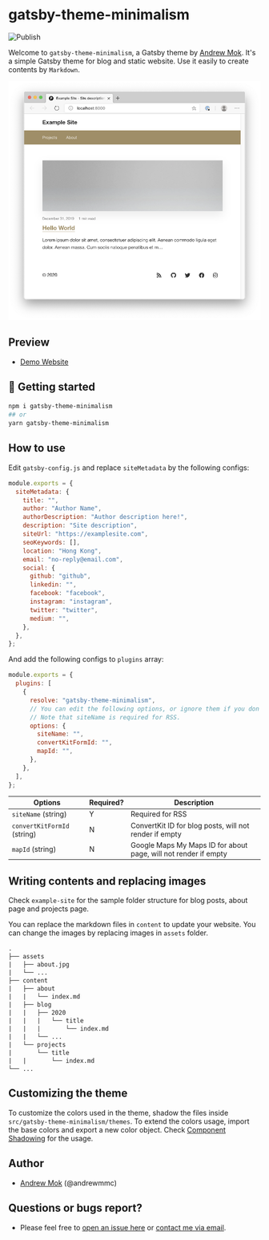 # gatsby-theme-minimalism

![Publish](https://github.com/andrewmmc/gatsby-theme-minimalism/workflows/Publish/badge.svg)

Welcome to `gatsby-theme-minimalism`, a Gatsby theme by [Andrew Mok](https://andrewmmc.com). It's a simple Gatsby theme for blog and static website. Use it easily to create contents by `Markdown`.

![Demo](https://github.com/andrewmmc/gatsby-theme-minimalism/raw/master/gatsby-theme-minimalism/README1.png)

## Preview

- [Demo Website](https://gatsby-theme-minimalism.andrewmmc.dev)

## 🚀 Getting started

```bash
npm i gatsby-theme-minimalism
## or
yarn gatsby-theme-minimalism
```

## How to use

Edit `gatsby-config.js` and replace `siteMetadata` by the following configs:

```js
module.exports = {
  siteMetadata: {
    title: "",
    author: "Author Name",
    authorDescription: "Author description here!",
    description: "Site description",
    siteUrl: "https://examplesite.com",
    seoKeywords: [],
    location: "Hong Kong",
    email: "no-reply@email.com",
    social: {
      github: "github",
      linkedin: "",
      facebook: "facebook",
      instagram: "instagram",
      twitter: "twitter",
      medium: "",
    },
  },
};
```

And add the following configs to `plugins` array:

```js
module.exports = {
  plugins: [
    {
      resolve: "gatsby-theme-minimalism",
      // You can edit the following options, or ignore them if you don't care.
      // Note that siteName is required for RSS.
      options: {
        siteName: "",
        convertKitFormId: "",
        mapId: "",
      },
    },
  ],
};
```

| Options                     | Required? | Description                                                     |
| --------------------------- | --------- | --------------------------------------------------------------- |
| `siteName` (string)         | Y         | Required for RSS                                                |
| `convertKitFormId` (string) | N         | ConvertKit ID for blog posts, will not render if empty          |
| `mapId` (string)            | N         | Google Maps My Maps ID for about page, will not render if empty |

## Writing contents and replacing images

Check `example-site` for the sample folder structure for blog posts, about page and projects page.

You can replace the markdown files in `content` to update your website. You can change the images by replacing images in `assets` folder.

```
.
├── assets
|   ├── about.jpg
|   └── ...
├── content
|   ├── about
|   |   └── index.md
|   ├── blog
|   |   ├── 2020
|   |   |   └── title
|   |   |       └── index.md
|   |   └── ...
|   └── projects
|       └── title
|   |       └── index.md
└── ...
```

## Customizing the theme

To customize the colors used in the theme, shadow the files inside `src/gatsby-theme-minimalism/themes`. To extend the colors usage, import the base colors and export a new color object. Check [Component Shadowing](https://www.gatsbyjs.org/blog/2019-04-29-component-shadowing/) for the usage.

## Author

- [Andrew Mok](https://andrewmmc.com) (@andrewmmc)

## Questions or bugs report?

- Please feel free to [open an issue here](../../issues) or [contact me via email](mailto:hello@andrewmmc.com).
